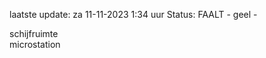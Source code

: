 laatste update: 
za 11-11-2023  1:34   uur 
Status: FAALT - geel - 
<div class="service Y">schijfruimte</div><div class="service R">microstation</div>